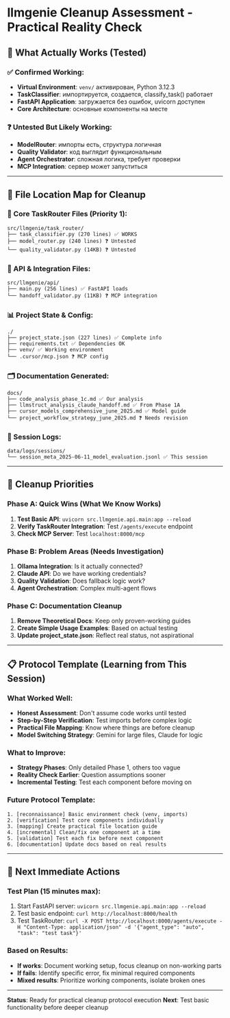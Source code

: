 # llmgenie Cleanup Assessment - Practical Reality Check

## 🎯 What Actually Works (Tested)

### ✅ Confirmed Working:
- **Virtual Environment**: `venv/` активирован, Python 3.12.3
- **TaskClassifier**: импортируется, создается, classify_task() работает
- **FastAPI Application**: загружается без ошибок, uvicorn доступен
- **Core Architecture**: основные компоненты на месте

### ❓ Untested But Likely Working:
- **ModelRouter**: импорты есть, структура логичная
- **Quality Validator**: код выглядит функциональным
- **Agent Orchestrator**: сложная логика, требует проверки
- **MCP Integration**: сервер может запуститься

---

## 📁 File Location Map for Cleanup

### 🎯 Core TaskRouter Files (Priority 1):
```
src/llmgenie/task_router/
├── task_classifier.py (270 lines) ✅ WORKS
├── model_router.py (240 lines) ❓ Untested  
└── quality_validator.py (14KB) ❓ Untested
```

### 🔧 API & Integration Files:
```
src/llmgenie/api/
├── main.py (256 lines) ✅ FastAPI loads
└── handoff_validator.py (11KB) ❓ MCP integration
```

### 📊 Project State & Config:
```
./
├── project_state.json (227 lines) ✅ Complete info
├── requirements.txt ✅ Dependencies OK
├── venv/ ✅ Working environment
└── .cursor/mcp.json ❓ MCP config
```

### 🗂️ Documentation Generated:
```
docs/
├── code_analysis_phase_1c.md ✅ Our analysis
├── llmstruct_analysis_claude_handoff.md ✅ From Phase 1A
├── cursor_models_comprehensive_june_2025.md ✅ Model guide
└── project_workflow_strategy_june_2025.md ❓ Needs revision
```

### 📝 Session Logs:
```
data/logs/sessions/
└── session_meta_2025-06-11_model_evaluation.jsonl ✅ This session
```

---

## 🧹 Cleanup Priorities

### Phase A: Quick Wins (What We Know Works)
1. **Test Basic API**: `uvicorn src.llmgenie.api.main:app --reload`
2. **Verify TaskRouter Integration**: Test `/agents/execute` endpoint
3. **Check MCP Server**: Test `localhost:8000/mcp`

### Phase B: Problem Areas (Needs Investigation)
1. **Ollama Integration**: Is it actually connected?
2. **Claude API**: Do we have working credentials?
3. **Quality Validation**: Does fallback logic work?
4. **Agent Orchestration**: Complex multi-agent flows

### Phase C: Documentation Cleanup
1. **Remove Theoretical Docs**: Keep only proven-working guides
2. **Create Simple Usage Examples**: Based on actual testing
3. **Update project_state.json**: Reflect real status, not aspirational

---

## 📋 Protocol Template (Learning from This Session)

### What Worked Well:
- **Honest Assessment**: Don't assume code works until tested
- **Step-by-Step Verification**: Test imports before complex logic
- **Practical File Mapping**: Know where things are before cleanup
- **Model Switching Strategy**: Gemini for large files, Claude for logic

### What to Improve:
- **Strategy Phases**: Only detailed Phase 1, others too vague
- **Reality Check Earlier**: Question assumptions sooner
- **Incremental Testing**: Test each component before moving on

### Future Protocol Template:
```
1. [reconnaissance] Basic environment check (venv, imports)
2. [verification] Test core components individually  
3. [mapping] Create practical file location guide
4. [incremental] Clean/fix one component at a time
5. [validation] Test each fix before next component
6. [documentation] Update docs based on real results
```

---

## 🚀 Next Immediate Actions

### Test Plan (15 minutes max):
1. Start FastAPI server: `uvicorn src.llmgenie.api.main:app --reload`
2. Test basic endpoint: `curl http://localhost:8000/health`
3. Test TaskRouter: `curl -X POST http://localhost:8000/agents/execute -H "Content-Type: application/json" -d '{"agent_type": "auto", "task": "test task"}'`

### Based on Results:
- **If works**: Document working setup, focus cleanup on non-working parts
- **If fails**: Identify specific error, fix minimal required components
- **Mixed results**: Prioritize working components, isolate broken ones

---

**Status**: Ready for practical cleanup protocol execution
**Next**: Test basic functionality before deeper cleanup 